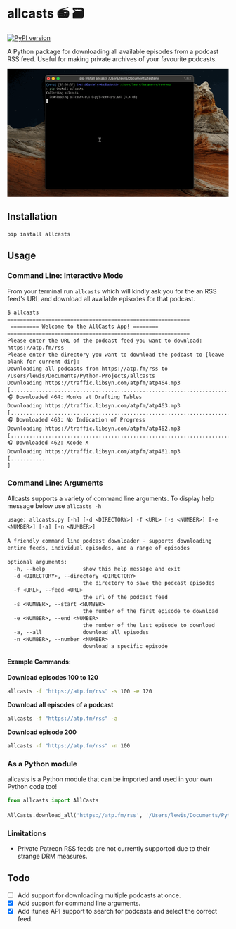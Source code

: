 # allcasts 📻 🗃

[![PyPI version](https://badge.fury.io/py/allcasts.svg)](https://pypi.org/project/allcasts/)

A Python package for downloading all available episodes from a podcast RSS feed. Useful for making private archives of your favourite podcasts.

![Demonstration GIF](https://github.com/illegalbyte/allcasts/blob/ea62a2e13a420b44336ac2100023eae7dca69d2a/img/0.1.16_example.gif?raw=true)

## Installation

`pip install allcasts`

## Usage

### Command Line: Interactive Mode

From your terminal run `allcasts` which will kindly ask you for the an RSS feed's URL and download all available episodes for that podcast.

```shell
$ allcasts
==========================================================
 ========= Welcome to the AllCasts App! ========
==========================================================
Please enter the URL of the podcast feed you want to download: https://atp.fm/rss
Please enter the directory you want to download the podcast to [leave blank for current dir]: 
Downloading all podcasts from https://atp.fm/rss to /Users/lewis/Documents/Python-Projects/allcasts
Downloading https://traffic.libsyn.com/atpfm/atp464.mp3
[............................................................................................]
🎧 Downloaded 464: Monks at Drafting Tables
Downloading https://traffic.libsyn.com/atpfm/atp463.mp3
[............................................................................................]
🎧 Downloaded 463: No Indication of Progress
Downloading https://traffic.libsyn.com/atpfm/atp462.mp3
[............................................................................................]
🎧 Downloaded 462: Xcode X
Downloading https://traffic.libsyn.com/atpfm/atp461.mp3
[...........                                                                                 ]
```

### Command Line: Arguments

Allcasts supports a variety of command line arguments. To display help message below use `allcasts -h`

```
usage: allcasts.py [-h] [-d <DIRECTORY>] -f <URL> [-s <NUMBER>] [-e <NUMBER>] [-a] [-n <NUMBER>]

A friendly command line podcast downloader - supports downloading entire feeds, individual episodes, and a range of episodes

optional arguments:
  -h, --help            show this help message and exit
  -d <DIRECTORY>, --directory <DIRECTORY>
                        the directory to save the podcast episodes
  -f <URL>, --feed <URL>
                        the url of the podcast feed
  -s <NUMBER>, --start <NUMBER>
                        the number of the first episode to download
  -e <NUMBER>, --end <NUMBER>
                        the number of the last episode to download
  -a, --all             download all episodes
  -n <NUMBER>, --number <NUMBER>
                        download a specific episode
```

#### Example Commands: 

**Download episodes 100 to 120**

```bash
allcasts -f "https://atp.fm/rss" -s 100 -e 120
```

**Download all episodes of a podcast**

```bash
allcasts -f "https://atp.fm/rss" -a
```

**Download episode 200**

```bash
allcasts -f "https://atp.fm/rss" -n 100
```

### As a Python module

allcasts is a Python module that can be imported and used in your own Python code too!

```python
from allcasts import AllCasts

AllCasts.download_all('https://atp.fm/rss', '/Users/lewis/Documents/Python-Projects/allcasts')
```

### Limitations

- Private Patreon RSS feeds are not currently supported due to their strange DRM measures. 


## Todo

- [ ] Add support for downloading multiple podcasts at once.
- [X] Add support for command line arguments.
- [X] Add itunes API support to search for podcasts and select the correct feed.

<!-- https://realpython.com/pypi-publish-python-package/ -->
<!-- $ bumpversion --current-version 1.0.0 minor setup.py reader/__init__.py -->
<!-- https://python-packaging.readthedocs.io/en/latest/minimal.html -->
